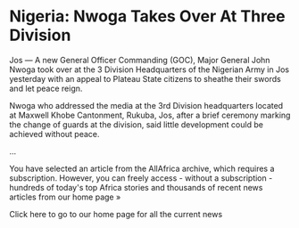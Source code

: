 # Nigeria: Nwoga Takes Over At Three Division

Jos — A new General Officer Commanding \(GOC\), Major General John Nwoga took over at the 3 Division Headquarters of the Nigerian Army in Jos yesterday with an appeal to Plateau State citizens to sheathe their swords and let peace reign.

Nwoga who addressed the media at the 3rd Division headquarters located at Maxwell Khobe Cantonment, Rukuba, Jos, after a brief ceremony marking the change of guards at the division, said little development could be achieved without peace.

...

You have selected an article from the AllAfrica archive, which requires a subscription. However, you can freely access - without a subscription - hundreds of today's top Africa stories and thousands of recent news articles from our home page »

Click here to go to our home page for all the current news
